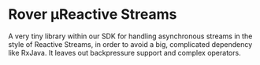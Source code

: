 # Rover μReactive Streams

A very tiny library within our SDK for handling asynchronous streams in
the style of Reactive Streams, in order to avoid a big, complicated
dependency like RxJava.  It leaves out backpressure support and complex
operators.
